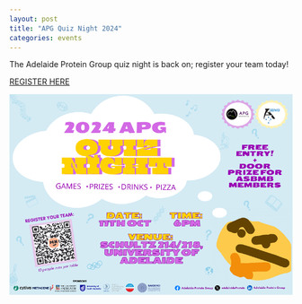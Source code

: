 ```yaml
---
layout: post
title: "APG Quiz Night 2024"
categories: events
---
```


The Adelaide Protein Group quiz night is back on; register your team today!

[REGISTER HERE](https://events.humanitix.com/2024-apg-quiz-night?hxchl=hex-qrc&hxref=evt)

![](/assets/images/2024_quiz_night.png)